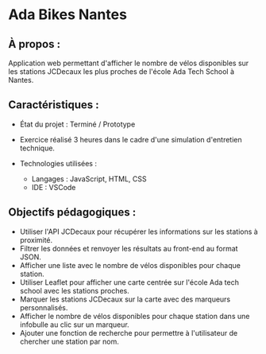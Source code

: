 # Ada Bikes Nantes


## À propos :
Application web permettant d'afficher le nombre de vélos disponibles sur les stations JCDecaux les plus proches de l'école Ada Tech School à Nantes.

## Caractéristiques :
- État du projet : Terminé / Prototype
  
- Exercice réalisé 3 heures dans le cadre d'une simulation d'entretien technique.
  
- Technologies utilisées :
  - Langages : JavaScript, HTML, CSS
  - IDE : VSCode
    
## Objectifs pédagogiques : 
- Utiliser l'API JCDecaux pour récupérer les informations sur les stations à proximité.
- Filtrer les données et renvoyer les résultats au front-end au format JSON.
- Afficher une liste avec le nombre de vélos disponibles pour chaque station.
- Utiliser Leaflet pour afficher une carte centrée sur l'école Ada tech school avec les stations proches.
- Marquer les stations JCDecaux sur la carte avec des marqueurs personnalisés.
- Afficher le nombre de vélos disponibles pour chaque station dans une infobulle au clic sur un marqueur.
- Ajouter une fonction de recherche pour permettre à l'utilisateur de chercher une station par nom.
